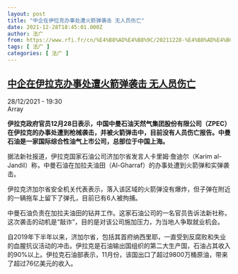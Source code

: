 ```yaml
---
layout: post
title: "中企在伊拉克办事处遭火箭弹袭击 无人员伤亡"
date: 2021-12-28T18:45:01.000Z
author: 法广
from: https://www.rfi.fr/cn/%E4%B8%AD%E4%B8%9C/20211228-%E4%B8%AD%E4%BC%81%E5%9C%A8%E4%BC%8A%E6%8B%89%E5%85%8B%E5%8A%9E%E4%BA%8B%E5%A4%84%E9%81%AD%E7%81%AB%E7%AE%AD%E5%BC%B9%E8%A2%AD%E5%87%BB-%E6%97%A0%E4%BA%BA%E5%91%98%E4%BC%A4%E4%BA%A1
tags: [ 法广 ]
categories: [ 法广 ]
---
```

<!--1640717101000-->
[中企在伊拉克办事处遭火箭弹袭击 无人员伤亡](https://www.rfi.fr/cn/%E4%B8%AD%E4%B8%9C/20211228-%E4%B8%AD%E4%BC%81%E5%9C%A8%E4%BC%8A%E6%8B%89%E5%85%8B%E5%8A%9E%E4%BA%8B%E5%A4%84%E9%81%AD%E7%81%AB%E7%AE%AD%E5%BC%B9%E8%A2%AD%E5%87%BB-%E6%97%A0%E4%BA%BA%E5%91%98%E4%BC%A4%E4%BA%A1)
------

<div>
<div>28/12/2021 - 19:30</div>Array<p><strong>                    伊拉克政府官员12月28日表示，中国中曼石油天然气集团股份有限公司（ZPEC）在伊拉克的办事处遭到枪械袭击，并被火箭弹击中，目前没有人员伤亡报告。中曼石油是一家国际综合性油气上市公司，总部位于中国上海。                </strong></p><div >                    <p>据法新社报道，伊拉克国家石油公司济加尔省发言人卡里姆·詹迪尔（Karim al-Jandil）称，中曼石油在加拉夫油田（Al-Gharraf）的办事处遭到火箭弹和实弹袭击。</p><p>伊拉克济加尔省安全机关代表表示，落入该区域的火箭弹没有爆炸，但子弹在附近的一辆拖车上留下了弹孔，目前已有6人被拘捕。</p><p>中曼石油负责在加拉夫油田的钻井工作。这家石油公司的一名官员告诉法新社称，这次袭击的动机是“敲诈”，目的是对该公司施加压力，为当地人争取就业机会。</p><p>自2019年下半年以来，济加尔省，包括其首府纳西里耶，一直受到反腐败和失业的血腥抗议活动的冲击。伊拉克是石油输出国组织的第二大生产国，石油占其收入的90%以上。伊拉克石油部表示，11月份，该国出口了超过9800万桶原油，带来了超过76亿美元的收入。</p>                                            <div data-selfpromo-newsletter>    </div>    <div data-selfpromo-app>    </div>                </div>
</div>

